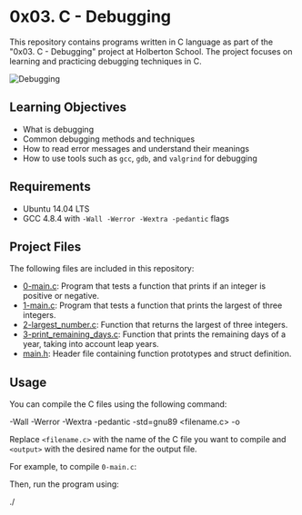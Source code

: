 # 0x03. C - Debugging

This repository contains programs written in C language as part of the "0x03. C - Debugging" project at Holberton School. The project focuses on learning and practicing debugging techniques in C.

![Debugging](https://camo.githubusercontent.com/44d9f656610e14ea983a8e1aa80d6b675c3daa5f0a4aec5ab980112eedb68017/68747470733a2f2f692e706f7374696d672e63632f4e4651626b44664d2f696d6167652e706e67)

## Learning Objectives

- What is debugging
- Common debugging methods and techniques
- How to read error messages and understand their meanings
- How to use tools such as `gcc`, `gdb`, and `valgrind` for debugging

## Requirements

- Ubuntu 14.04 LTS
- GCC 4.8.4 with `-Wall -Werror -Wextra -pedantic` flags

## Project Files

The following files are included in this repository:

- [0-main.c](./0-main.c): Program that tests a function that prints if an integer is positive or negative.
- [1-main.c](./1-main.c): Program that tests a function that prints the largest of three integers.
- [2-largest_number.c](./2-largest_number.c): Function that returns the largest of three integers.
- [3-print_remaining_days.c](./3-print_remaining_days.c): Function that prints the remaining days of a year, taking into account leap years.
- [main.h](./main.h): Header file containing function prototypes and struct definition.

## Usage

You can compile the C files using the following command:

-Wall -Werror -Wextra -pedantic -std=gnu89  <filename.c> -o <output>

Replace `<filename.c>` with the name of the C file you want to compile and `<output>` with the desired name for the output file.

For example, to compile `0-main.c`:


Then, run the program using:

./<filename>
